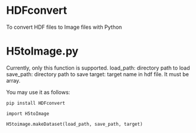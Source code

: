 # HDFconvert
To convert HDF files to Image files with Python

# H5toImage.py
Currently, only this function is supported.
    load_path: directory path to load
    save_path: directory path to save
    target: target name in hdf file. It must be array.
    
You may use it as follows:


<code>pip install HDFconvert</code>

<code>import H5toImage</code>

<code>H5toimage.makeDataset(load_path, save_path, target)</code>
